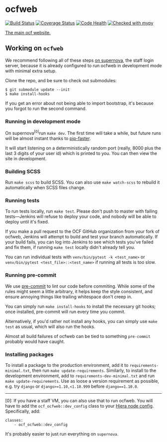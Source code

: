ocfweb
==========
[![Build Status](https://jenkins.ocf.berkeley.edu/buildStatus/icon?job=ocf/ocfweb/master)](https://jenkins.ocf.berkeley.edu/job/ocf/job/ocfweb/job/master/)
[![Coverage Status](https://coveralls.io/repos/github/ocf/ocfweb/badge.svg?branch=master)](https://coveralls.io/github/ocf/ocfweb?branch=master)
[![Code Health](https://landscape.io/github/ocf/ocfweb/master/landscape.svg?style=flat)](https://landscape.io/github/ocf/ocfweb/master)
[![Checked with mypy](http://www.mypy-lang.org/static/mypy_badge.svg)](http://mypy-lang.org/)

[The main ocf website.](https://www.ocf.berkeley.edu/)


## Working on `ocfweb`

We recommend following all of these steps
[on supernova](https://www.ocf.berkeley.edu/docs/staff/procedures/ssh-supernova/),
the staff login server, because it is already configured to run ocfweb in
development mode with minimal extra setup.

Clone the repo, and be sure to check out submodules:

    $ git submodule update --init
    $ make install-hooks

If you get an error about not being able to import bootstrap, it's because you
forgot to run the second command.

### Running in development mode

On supernova<sup>[0]</sup>run `make dev`. The first time will take a while, but
future runs will be almost instant thanks to
[pip-faster](https://github.com/Yelp/pip-faster).

It will start listening on a deterministically random port (really, 8000 plus
the last 3 digits of your user id) which is printed to you. You can then view
the site in development.


### Building SCSS

Run `make scss` to build SCSS. You can also use `make watch-scss` to rebuild it
automatically when SCSS files change.


### Running tests

To run tests locally, run `make test`. Please don't push to master with
failing tests—Jenkins will refuse to deploy your code, and nobody will be able
to deploy until it's fixed.

If you make a pull request to the OCF GitHub organization from your fork of
ocfweb, Jenkins will attempt to build and test your branch automatically.
If your build fails, you can log into Jenkins to see which tests you've failed
and fix them, if running `make test` locally didn't already tell you.

You can run individual tests with `venv/bin/pytest -k <test_name>` or
`venv/bin/pytest <test_file>::<test_name>` if running all tests is too slow.


### Running pre-commit

We use [pre-commit](https://pre-commit.com/) to lint our code before commiting.
While some of the rules might seem a little arbitrary, it helps keep the style
consistent, and ensure annoying things like trailing whitespace don't creep in.

You can simply run `make install-hooks` to install the necessary git hooks;
once installed, pre-commit will run every time you commit.

Alternatively, if you'd rather not install any hooks, you can simply use `make
test` as usual, which will also run the hooks.

Almost all build failures of ocfweb can be tied to something `pre-commit`
probably would have caught.


### Installing packages

To install a package to the production environment, add it to
`requirements-minimal.txt`, then run `make update-requirements`. Similarly, to
install to the development environment, add to `requirements-dev-minimal.txt`
and run `make update-requirements`. Use as loose a version requirement as
possible, e.g. try `django` or `django>=1.10,<1.10.999` before
`django==1.10.0`.


-----

[0]: If you have a staff VM, you can also use that to run ocfweb. You will have
to add the `ocf_ocfweb::dev_config` class to your
[Hiera node config](https://github.com/ocf/puppet/tree/master/hieradata/nodes).
Specifically, add:

    classes:
        - ocf_ocfweb::dev_config

It's probably easier to just run everything on `supernova`.
